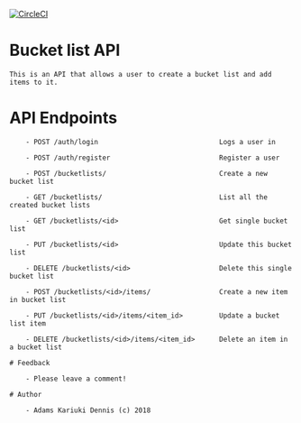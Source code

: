[![CircleCI](https://circleci.com/gh/adamsdenniskariuki/bucketlist-rails/tree/dev.svg?style=svg)](https://circleci.com/gh/adamsdenniskariuki/bucketlist-rails/tree/dev)

# Bucket list API

    This is an API that allows a user to create a bucket list and add items to it.

# API Endpoints

        - POST /auth/login                              Logs a user in

        - POST /auth/register                           Register a user

        - POST /bucketlists/                            Create a new bucket list

        - GET /bucketlists/                             List all the created bucket lists

        - GET /bucketlists/<id>                         Get single bucket list

        - PUT /bucketlists/<id>                         Update this bucket list

        - DELETE /bucketlists/<id>                      Delete this single bucket list

        - POST /bucketlists/<id>/items/                 Create a new item in bucket list

        - PUT /bucketlists/<id>/items/<item_id>         Update a bucket list item

        - DELETE /bucketlists/<id>/items/<item_id>      Delete an item in a bucket list

    # Feedback

        - Please leave a comment!

    # Author

        - Adams Kariuki Dennis (c) 2018

